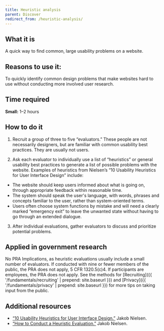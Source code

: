 ```yaml
---
title: Heuristic analysis
parent: Discover
redirect_from: /heuristic-analysis/
---
```


## What it is

A quick way to find common, large usability problems on a website.

## Reasons to use it:

To quickly identify common design problems that make websites hard to use without conducting more involved user research.

## Time required

**Small:** 1–2 hours

## How to do it

1. Recruit a group of three to five “evaluators.” These people are not necessarily designers, but are familiar with common usability best practices. They are usually not users.

2. Ask each evaluator to individually use a list of “heuristics” or general usability best practices to generate a list of possible problems with the website. Examples of heuristics from Nielsen’s “10 Usability Heuristics for User Interface Design” include:
 - The website should keep users informed about what is going on, through appropriate feedback within reasonable time.
 - The system should speak the user's language, with words, phrases and concepts familiar to the user, rather than system-oriented terms.
 - Users often choose system functions by mistake and will need a clearly marked “emergency exit” to leave the unwanted state without having to go through an extended dialogue.

3. After individual evaluations, gather evaluators to discuss and prioritize potential problems.

## Applied in government research

No PRA Implications, as heuristic evaluations usually include a small number of evaluators. If conducted with nine or fewer members of the public, the PRA does not apply, 5 CFR 1320.5(c)4. If participants are employees, the PRA does not apply. See the methods for [Recruiting]({{ '/fundamentals/recruiting' | prepend: site.baseurl }}) and [Privacy]({{ '/fundamentals/privacy' | prepend: site.baseurl }}) for more tips on taking input from the public.

## Additional resources

- [“10 Usability Heuristics for User Interface Design.”](http://www.nngroup.com/articles/ten-usability-heuristics/) Jakob Nielsen.
- [“How to Conduct a Heuristic Evaluation.”](http://www.nngroup.com/articles/how-to-conduct-a-heuristic-evaluation/) Jakob Nielsen.
